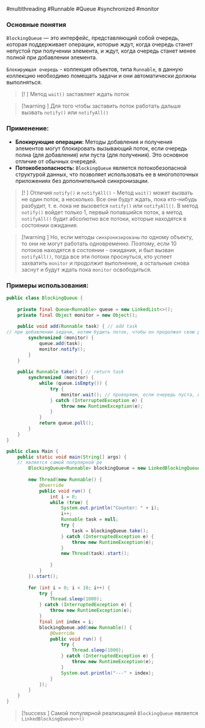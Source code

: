 #multithreading #Runnable #Queue #synchronized #monitor
### Основные понятия

`BlockingQueue` — это интерфейс, представляющий собой очередь, которая поддерживает операции, которые ждут, когда очередь станет непустой при получении элемента, и ждут, когда очередь станет менее полной при добавлении элемента.

`Блокирующая очередь` - коллекция объектов, типа `Runnable`, в данную коллекцию необходимо помещать задачи и они автоматически должны выполняться.

>[! ] Метод `wait()` заставляет ждать поток

>[!warning ] Для того чтобы заставить поток работать дальше вызвать `notify()` или `notifyAll()`
### Применение:

- **Блокирующие операции:** Методы добавления и получения элементов могут блокировать вызывающий поток, если очередь полна (для добавления) или пуста (для получения). Это основное отличие от обычных очередей.
- **Потокобезопасность:** `BlockingQueue` является потокобезопасной структурой данных, что позволяет использовать ее в многопоточных приложениях без дополнительной синхронизации.

>[! ] Отличия `notify()` и `notifyAll()` - Метод `wait()` может вызвать не один поток, а несколько. Все они будут ждать, пока кто-нибудь разбудит, т. е. пока не вызовется `notify()` или `notifyAll()`. В метод `notify()` войдет только 1, первый попавшийся поток, а метод `notifyAll()` будит абсолютно все потоки, которые находятся в состоянии ожидания. 

>[!warning ] Но, если методы `синхронизированы` по одному объекту, то они не могут работать одновременно. Поэтому, если 10 потоков находятся в состоянии - ожидания, и был вызван `notifyAll()`, тогда все эти потоки проснуться, кто успеет захватить `monitor` и продолжит выполнение, а остальные снова заснут и будут ждать пока `monitor` освободиться.

### Примеры использования:

```java
public class BlockingQueue {  
  
    private final Queue<Runnable> queue = new LinkedList<>();  
    private final Object monitor = new Object();  
  
    public void add(Runnable task) { // add task          
// при добавлении задачи, хотим будить поток, чтобы он продолжал свою работу - notify()
        synchronized (monitor) {  
            queue.add(task);  
            monitor.notify();  
        }  
    }  
  
    public Runnable take() { // return task  
        synchronized (monitor) {  
            while (queue.isEmpty()) {  
                try {  
                    monitor.wait(); // проверяем, если очередь пуста, вызываем wait(), останавливаем работу потока  
                } catch (InterruptedException e) {  
                    throw new RuntimeException(e);  
                }  
            }  
            return queue.poll();  
        }  
    }  
}
```

```java
public class Main {  
    public static void main(String[] args) {  
    // является самой популярной ре
        BlockingQueue<Runnable> blockingQueue = new LinkedBlockingQueue<>();  
  
        new Thread(new Runnable() {  
            @Override  
            public void run() {  
                int i = 0;  
                while (true) {  
                    System.out.println("Counter: " + i);  
                    i++;  
                    Runnable task = null;  
                    try {  
                        task = blockingQueue.take();  
                    } catch (InterruptedException e) {  
                        throw new RuntimeException(e);  
                    }  
                    new Thread(task).start();  
  
                }  
            }  
        }).start();  
  
        for (int i = 0; i < 10; i++) {  
            try {  
                Thread.sleep(1000);  
            } catch (InterruptedException e) {  
                throw new RuntimeException(e);  
            }  
            final int index = i;  
            blockingQueue.add(new Runnable() {  
                @Override  
                public void run() {  
                    try {  
                        Thread.sleep(1000);  
                    } catch (InterruptedException e) {  
                        throw new RuntimeException(e);  
                    }  
                    System.out.println("---" + index);  
                }  
            });  
        }  
    }  
}
```

>[!success ] Самой популярной реализацией `BlockingQueue` является `LinkedBlockingQueue<>()`

